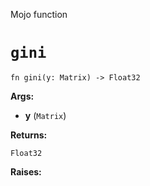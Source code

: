 Mojo function

# `gini`

```mojo
fn gini(y: Matrix) -> Float32
```

**Args:**

- **y** (`Matrix`)

**Returns:**

`Float32`

**Raises:**

